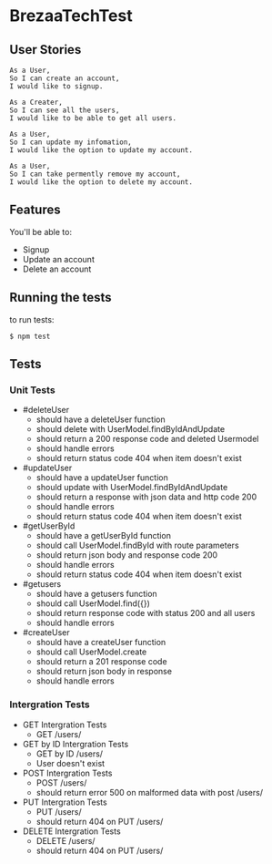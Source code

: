 # BrezaaTechTest


## User Stories

```
As a User,
So I can create an account,
I would like to signup.

As a Creater,
So I can see all the users,
I would like to be able to get all users.

As a User,
So I can update my infomation,
I would like the option to update my account.

As a User,
So I can take permently remove my account,
I would like the option to delete my account.
```

## Features

You'll be able to:

- Signup
- Update an account
- Delete an account

## Running the tests

to run tests:

```
$ npm test
```

## Tests 

### Unit Tests

- #deleteUser
  - should have a deleteUser function
  - should delete with UserModel.findByIdAndUpdate
  - should return a 200 response code and deleted Usermodel
  - should handle errors
  - should return status code 404 when item doesn't exist
- #updateUser
  - should have a updateUser function
  - should update with UserModel.findByIdAndUpdate
  - should return a response with json data and http code 200
  - should handle errors
  - should return status code 404 when item doesn't exist
- #getUserById
  - should have a getUserById function
  - should call UserModel.findById with route parameters
  - should return json body and response code 200
  - should handle errors
  - should return status code 404 when item doesn't exist
- #getusers
  - should have a getusers function
  - should call UserModel.find({})
  - should return response code with status 200 and all users
  - should handle errors
- #createUser
  - should have a createUser function
  - should call UserModel.create
  - should return a 201 response code
  - should return json body in response
  - should handle errors


### Intergration Tests

- GET Intergration Tests
  - GET /users/
- GET by ID Intergration Tests
  - GET by ID /users/
  - User doesn't exist
- POST Intergration Tests
  - POST /users/
  - should return error 500 on malformed data with post /users/
- PUT Intergration Tests
  - PUT /users/
  - should return 404 on PUT /users/
- DELETE Intergration Tests
  - DELETE /users/
  - should return 404 on PUT /users/